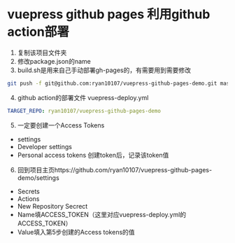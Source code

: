 # vuepress github pages 利用github action部署

1. 复制该项目文件夹
2. 修改package.json的name
3. build.sh是用来自己手动部署gh-pages的，有需要用到需要修改
```bash
git push -f git@github.com:ryan10107/vuepress-github-pages-demo.git master:gh-pages
```
4. github action的部署文件 vuepress-deploy.yml
```yml
TARGET_REPO: ryan10107/vuepress-github-pages-demo
```
5. 一定要创建一个Access Tokens
  - settings
  - Developer settings
  - Personal access tokens 创建token后，记录该token值
6. 回到项目主页https://github.com/ryan10107/vuepress-github-pages-demo/settings
  - Secrets
  - Actions
  - New Repository Secrect
  - Name填ACCESS_TOKEN（这里对应vuepress-deploy.yml的ACCESS_TOKEN）
  - Value填入第5步创建的Access tokens的值
